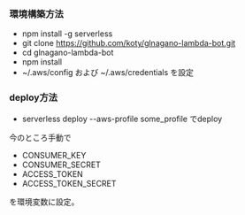 ### 環境構築方法
* npm install -g serverless
* git clone https://github.com/koty/glnagano-lambda-bot.git
* cd glnagano-lambda-bot
* npm install
* ~/.aws/config および ~/.aws/credentials を設定

### deploy方法
* serverless deploy --aws-profile some_profile でdeploy

今のところ手動で

* CONSUMER_KEY
* CONSUMER_SECRET
* ACCESS_TOKEN
* ACCESS_TOKEN_SECRET

を環境変数に設定。